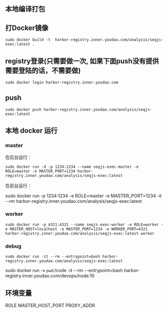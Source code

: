 ## 本地编译打包

## 打Docker镜像
```shell
sudo docker build -t  harbor-registry.inner.youdao.com/analysis/seqjs-exec:latest .
```

## registry登录(只需要做一次, 如果下面push没有提供需要登陆的话，不需要做)
```shell
sudo docker login harbor-registry.inner.youdao.com
```

## push
```shell
sudo docker push harbor-registry.inner.youdao.com/analysis/seqjs-exec:latest
```

## 本地 docker 运行
### master
在后台运行：
```shell
sudo docker run -d -p 1234:1234 --name seqjs-exec-master -e ROLE=master -e MASTER_PORT=1234 harbor-registry.inner.youdao.com/analysis/seqjs-exec:latest
```
在前台运行：

 sudo docker run -p 1234:1234 -e ROLE=master -e MASTER_PORT=1234 -it --rm harbor-registry.inner.youdao.com/analysis/seqjs-exec:latest
### worker
```shell
sudo docker run -p 4321:4321 --name seqjs-exec-worker -e ROLE=worker -e MASTER_HOST=localhost -e MASTER_PORT=1234 -e WORKER_PORT=4321 harbor-registry.inner.youdao.com/analysis/seqjs-exec:latest worker
```

### debug 
```shell
sudo docker run -it --rm --entrypoint=bash harbor-registry.inner.youdao.com/analysis/seqjs-exec:latest
```
sudo docker run -v `pwd`:/code -it --rm --entrypoint=bash harbor-registry.inner.youdao.com/devops/node:10



## 环境变量
ROLE
MASTER_HOST_PORT
PROXY_ADDR

